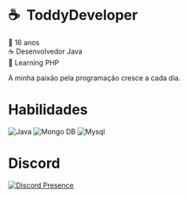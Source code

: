 # ☕ &nbsp;ToddyDeveloper

👶 16 anos <br>
☕ Desenvolvedor Java <br>
📃 Learning PHP

A minha paixão pela programação cresce a cada dia.

# Habilidades

![Java](https://img.shields.io/badge/%E2%98%95-Java-white?style=for-the-badge&color=gray)
![Mongo DB](https://img.shields.io/badge/Mongo%20DB-80FF8A?style=for-the-badge&logo=mongodb&logoColor=white)
![Mysql](https://img.shields.io/badge/MYSQL-FFA200?style=for-the-badge&logo=mysql&logoColor=white)

# Discord

[![Discord Presence](https://lanyard.cnrad.dev/api/915684373355978753)](https://discord.com/users/915684373355978753)
